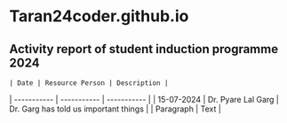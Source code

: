 # Taran24coder.github.io
## Activity report of student induction programme 2024

	| Date | Resource Person | Description |
| ----------- | ----------- | ----------- |
| 15-07-2024 | Dr. Pyare Lal Garg | Dr. Garg has told us important things |
| Paragraph | Text |
